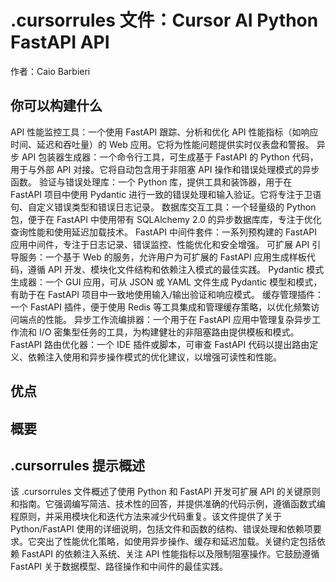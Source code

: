 # .cursorrules 文件：Cursor AI Python FastAPI API

作者：Caio Barbieri

## 你可以构建什么
API 性能监控工具：一个使用 FastAPI 跟踪、分析和优化 API 性能指标（如响应时间、延迟和吞吐量）的 Web 应用。它将为性能问题提供实时仪表盘和警报。
异步 API 包装器生成器：一个命令行工具，可生成基于 FastAPI 的 Python 代码，用于与外部 API 对接。它将自动包含用于非阻塞 API 操作和错误处理模式的异步函数。
验证与错误处理库：一个 Python 库，提供工具和装饰器，用于在 FastAPI 项目中使用 Pydantic 进行一致的错误处理和输入验证。它将专注于卫语句、自定义错误类型和错误日志记录。
数据库交互工具：一个轻量级的 Python 包，便于在 FastAPI 中使用带有 SQLAlchemy 2.0 的异步数据库库，专注于优化查询性能和使用延迟加载技术。
FastAPI 中间件套件：一系列预构建的 FastAPI 应用中间件，专注于日志记录、错误监控、性能优化和安全增强。
可扩展 API 引导服务：一个基于 Web 的服务，允许用户为可扩展的 FastAPI 应用生成样板代码，遵循 API 开发、模块化文件结构和依赖注入模式的最佳实践。
Pydantic 模式生成器：一个 GUI 应用，可从 JSON 或 YAML 文件生成 Pydantic 模型和模式，有助于在 FastAPI 项目中一致地使用输入/输出验证和响应模式。
缓存管理插件：一个 FastAPI 插件，便于使用 Redis 等工具集成和管理缓存策略，以优化频繁访问端点的性能。
异步工作流编排器：一个用于在 FastAPI 应用中管理复杂异步工作流和 I/O 密集型任务的工具，为构建健壮的非阻塞路由提供模板和模式。
FastAPI 路由优化器：一个 IDE 插件或脚本，可审查 FastAPI 代码以提出路由定义、依赖注入使用和异步操作模式的优化建议，以增强可读性和性能。

## 优点


## 概要


## .cursorrules 提示概述
该 .cursorrules 文件概述了使用 Python 和 FastAPI 开发可扩展 API 的关键原则和指南。它强调编写简洁、技术性的回答，并提供准确的代码示例，遵循函数式编程原则，并采用模块化和迭代方法来减少代码重复。该文件提供了关于 Python/FastAPI 使用的详细说明，包括文件和函数的结构、错误处理和依赖项要求。它突出了性能优化策略，如使用异步操作、缓存和延迟加载。关键约定包括依赖 FastAPI 的依赖注入系统、关注 API 性能指标以及限制阻塞操作。它鼓励遵循 FastAPI 关于数据模型、路径操作和中间件的最佳实践。 